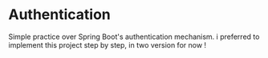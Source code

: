# Authentication
Simple practice over Spring Boot's authentication mechanism.
i preferred to implement this project step by step, in two version for now !
